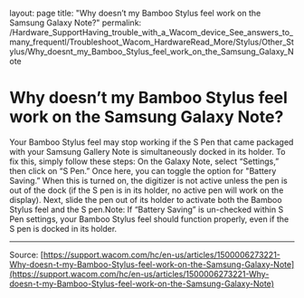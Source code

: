 layout: page
title: "Why doesn’t my Bamboo Stylus feel work on the Samsung Galaxy Note?"
permalink: /Hardware_SupportHaving_trouble_with_a_Wacom_device_See_answers_to_many_frequentl/Troubleshoot_Wacom_HardwareRead_More/Stylus/Other_Stylus/Why_doesnt_my_Bamboo_Stylus_feel_work_on_the_Samsung_Galaxy_Note

# Why doesn’t my Bamboo Stylus feel work on the Samsung Galaxy Note?

Your Bamboo Stylus feel may stop working if the S Pen that came packaged with your Samsung Gallery Note is simultaneously docked in its holder. To fix this, simply follow these steps: On the Galaxy Note, select “Settings,” then click on “S Pen.” Once here, you can toggle the option for "Battery Saving.” When this is turned on, the digitizer is not active unless the pen is out of the dock (if the S pen is in its holder, no active pen will work on the display). Next, slide the pen out of its holder to activate both the Bamboo Stylus feel and the S pen.Note: If “Battery Saving” is un-checked within S Pen settings, your Bamboo Stylus feel should function properly, even if the S pen is docked in its holder.

---
Source: [https://support.wacom.com/hc/en-us/articles/1500006273221-Why-doesn-t-my-Bamboo-Stylus-feel-work-on-the-Samsung-Galaxy-Note](https://support.wacom.com/hc/en-us/articles/1500006273221-Why-doesn-t-my-Bamboo-Stylus-feel-work-on-the-Samsung-Galaxy-Note)
